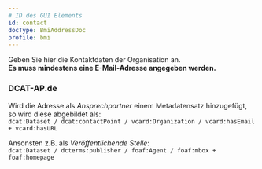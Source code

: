 ```yaml
---
# ID des GUI Elements
id: contact
docType: BmiAddressDoc
profile: bmi
---
```


Geben Sie hier die Kontaktdaten der Organisation an.<br />
**Es muss mindestens eine E-Mail-Adresse angegeben werden.**

### DCAT-AP.de
Wird die Adresse als *Ansprechpartner* einem Metadatensatz hinzugefügt, so wird diese abgebildet als:<br />
`dcat:Dataset / dcat:contactPoint / vcard:Organization / vcard:hasEmail + vcard:hasURL`

Ansonsten z.B. als *Veröffentlichende Stelle*:<br />
`dcat:Dataset / dcterms:publisher / foaf:Agent / foaf:mbox + foaf:homepage`
